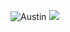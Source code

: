 ![Austin](https://github.com/djpeacher/djpeacher/assets/4173104/970cc290-c2a3-455a-9e3f-f367b7e4664c)
![](https://static.pingatron.com/ping.gif?stream=BrDWq4vGyw)
